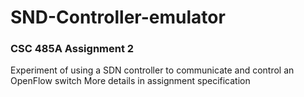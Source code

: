 # SND-Controller-emulator

### CSC 485A Assignment 2

Experiment of using a SDN controller to communicate and control an OpenFlow switch
More details in assignment specification
